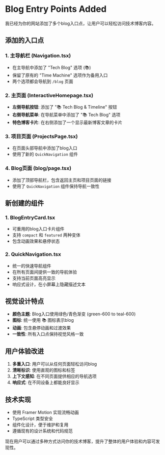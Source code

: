 # Blog Entry Points Added

我已经为你的网站添加了多个blog入口点，让用户可以轻松访问技术博客内容。

## 添加的入口点

### 1. 主导航栏 (Navigation.tsx)
- 在主导航中添加了 "Tech Blog" 选项 (📚)
- 保留了原有的 "Time Machine" 选项作为备用入口
- 两个选项都会导航到 `/blog` 页面

### 2. 主页面 (InteractiveHomepage.tsx)
- **左侧导航按钮**: 添加了 "📚 Tech Blog & Timeline" 按钮
- **右侧导航菜单**: 在导航菜单中添加了 "📚 Tech Blog" 选项
- **特色博客卡片**: 在右侧添加了一个显示最新博客文章的卡片

### 3. 项目页面 (ProjectsPage.tsx)
- 在页面头部导航中添加了blog入口
- 使用了新的 `QuickNavigation` 组件

### 4. Blog页面 (blog/page.tsx)
- 添加了顶部导航栏，包含返回主页和项目页面的链接
- 使用了 `QuickNavigation` 组件保持导航一致性

## 新创建的组件

### 1. BlogEntryCard.tsx
- 可重用的blog入口卡片组件
- 支持 `compact` 和 `featured` 两种变体
- 包含动画效果和悬停状态

### 2. QuickNavigation.tsx
- 统一的快速导航组件
- 在所有页面间提供一致的导航体验
- 支持当前页面高亮显示
- 响应式设计，在小屏幕上隐藏描述文本

## 视觉设计特点

- **颜色主题**: Blog入口使用绿色/青色渐变 (green-600 to teal-600)
- **图标**: 统一使用 📚 图标表示blog
- **动画**: 包含悬停动画和过渡效果
- **一致性**: 所有入口点保持视觉风格一致

## 用户体验改进

1. **多重入口**: 用户可以从任何页面轻松访问blog
2. **清晰标识**: 使用直观的图标和标签
3. **上下文感知**: 在不同页面提供相应的导航选项
4. **响应式**: 在不同设备上都能良好显示

## 技术实现

- 使用 Framer Motion 实现流畅动画
- TypeScript 类型安全
- 组件化设计，便于维护和复用
- 遵循现有的设计系统和代码规范

现在用户可以通过多种方式访问你的技术博客，提升了整体的用户体验和内容可发现性。